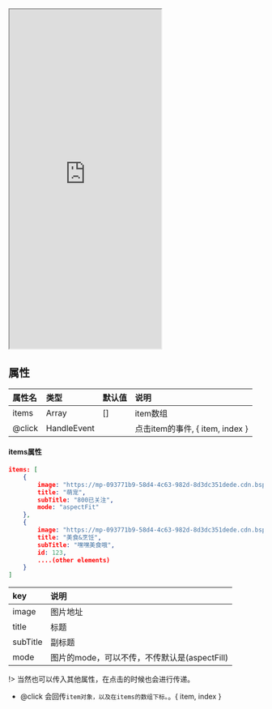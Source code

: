 
<div class="simulator">
    <iframe src="https://jamechou.github.io/geui-h5/#/pages/component/interests" height="670px"></iframe>
</div>

## 属性 
|属性名|类型|默认值|说明|
|:----|:----|:----|:----|
|items  |Array      |[] |item数组|
|@click |HandleEvent|   |点击item的事件, { item, index }|

#### items属性
```json
items: [
    {
        image: "https://mp-093771b9-58d4-4c63-982d-8d3dc351dede.cdn.bspapp.com/pics/dog-avatar.jpeg",
        title: "萌宠",
        subTitle: "800已关注",
        mode: "aspectFit"
    },
    {
        image: "https://mp-093771b9-58d4-4c63-982d-8d3dc351dede.cdn.bspapp.com/pics/food5.jpeg",
        title: "美食&烹饪",
        subTitle: "嘿嘿美食哦",
        id: 123,
        ....(other elements)
    }
]
```

|key|说明|
|:----|:----|
|image      |图片地址|
|title      |标题|
|subTitle   |副标题|
|mode       |图片的mode，可以不传，不传默认是(aspectFill)|

!> 当然也可以传入其他属性，在点击的时候也会进行传递。

* @click 会回传`item对象，以及在items的数组下标。`。{ item, index }


